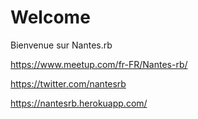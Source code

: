 # Welcome
Bienvenue sur Nantes.rb


https://www.meetup.com/fr-FR/Nantes-rb/

https://twitter.com/nantesrb

https://nantesrb.herokuapp.com/
